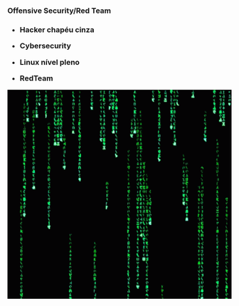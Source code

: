 <h3>Offensive Security/Red Team<h3>
  
- Hacker chapéu cinza
  
- Cybersecurity
  
- Linux nível pleno
  
- RedTeam

<img src=hacker.gif height=470 width=900   >
